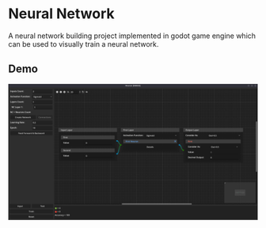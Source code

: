 # Neural Network

A neural network building project implemented in godot game engine which can be used to visually train a neural network.

## Demo

![](./demo.png)
